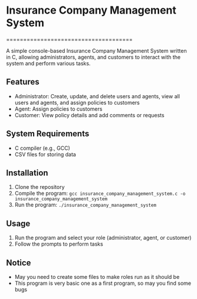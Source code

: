 # Insurance Company Management System
=====================================

A simple console-based Insurance Company Management System written in C, allowing administrators, agents, and customers to interact with the system and perform various tasks.

## Features

*   Administrator: Create, update, and delete users and agents, view all users and agents, and assign policies to customers
*   Agent: Assign policies to customers
*   Customer: View policy details and add comments or requests

## System Requirements

*   C compiler (e.g., GCC)
*   CSV files for storing data

## Installation

1.  Clone the repository
2.  Compile the program: `gcc insurance_company_management_system.c -o insurance_company_management_system`
3.  Run the program: `./insurance_company_management_system`

## Usage

1.  Run the program and select your role (administrator, agent, or customer)
2.  Follow the prompts to perform tasks

## Notice

*  May you need to create some files to make roles run as it should be
*  This program is very basic one as a first program, so may you find some bugs 
